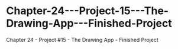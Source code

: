 # Chapter-24---Project-15---The-Drawing-App---Finished-Project
Chapter 24 - Project #15 - The Drawing App - Finished Project
